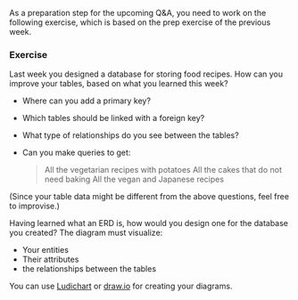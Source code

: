 As a preparation step for the upcoming Q&A, you need to work on the following exercise, which is based on the prep exercise of the previous week. 

### Exercise

Last week you designed a database for storing food recipes. How can you improve your tables, based on what you learned this week?

- Where can you add a primary key?
- Which tables should be linked with a foreign key?
- What type of relationships do you see between the tables?

- Can you make queries to get:
    > All the vegetarian recipes with potatoes
    > All the cakes that do not need baking
    > All the vegan and Japanese recipes

(Since your table data might be different from the above questions, feel free to improvise.)


Having learned what an ERD is, how would you design one for the database you created? The diagram must visualize:

- Your entities
- Their attributes
- the relationships between the tables

You can use [Ludichart](lucidchart.com/pages/) or [draw.io](draw.io) for creating your diagrams. 




